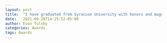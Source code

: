 ```yaml
---
layout: post
title:  "I have graduated from Syracuse University with honors and magna cum laude"
date:   2021-09-20T14:25:52-05:00
author: Evan Tulsky
categories: Awards
tags: Awards
---
```

